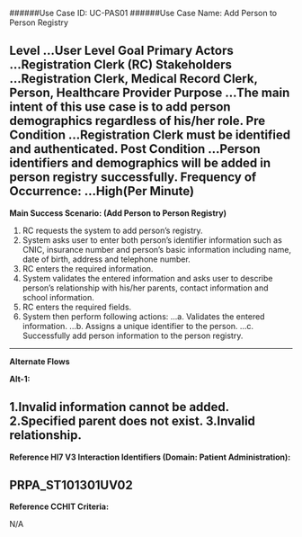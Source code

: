 ######Use Case ID: UC-PAS01
######Use Case Name: Add Person to Person Registry

**Level**             ...User Level Goal
**Primary Actors**    ...Registration Clerk (RC)
**Stakeholders**      ...Registration Clerk, Medical Record Clerk, Person, Healthcare Provider
**Purpose** ...The main intent of this use case is to add person demographics regardless of his/her role.
**Pre Condition** ...Registration Clerk must be identified and authenticated. 
**Post Condition** ...Person identifiers and demographics will be added in person registry successfully.
**Frequency of Occurrence:** ...High(Per Minute)
--------------------------------------------------------
**Main Success Scenario: (Add Person to Person Registry)**

1. RC requests the system to add person’s registry.
2. System asks user to enter both person’s identifier information such as CNIC, insurance number and person’s basic information including name, date of birth, address and telephone number.
3. RC enters the required information.
4. System validates the entered information and asks user to describe person’s relationship with his/her parents, contact information and school information.
5. RC enters the required fields.
6. System then perform following actions:
...a.	Validates the entered information.
...b.	Assigns a unique identifier to the person.
...c.	Successfully add person information to the person registry. 
-----------------------------------------------------------------
**Alternate Flows** 

**Alt-1:**

1.Invalid information cannot be added.
2.Specified parent does not exist.
3.Invalid relationship.
-----------------------------------------------------------------
**Reference Hl7 V3 Interaction Identifiers (Domain: Patient Administration):**

PRPA_ST101301UV02
-----------------------------------------------------------------
**Reference CCHIT Criteria:**

N/A




